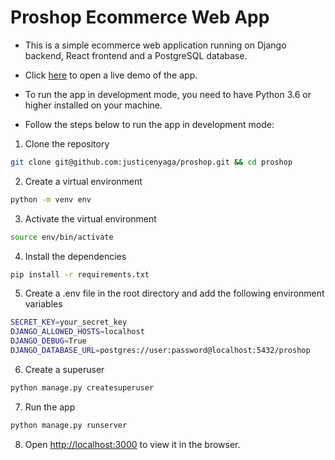 # Proshop Ecommerce Web App

- This is a simple ecommerce web application running on Django backend, React frontend and a PostgreSQL database.

- Click [here](https://pro-eshop.herokuapp.com) to open a live demo of the app.

- To run the app in development mode, you need to have Python 3.6 or higher installed on your machine.

- Follow the steps below to run the app in development mode:

1. Clone the repository

```bash
git clone git@github.com:justicenyaga/proshop.git && cd proshop
```

2. Create a virtual environment

```bash
python -m venv env
```

3. Activate the virtual environment

```bash
source env/bin/activate
```

4. Install the dependencies

```bash
pip install -r requirements.txt
```

5. Create a .env file in the root directory and add the following environment variables

```bash
SECRET_KEY=your_secret_key
DJANGO_ALLOWED_HOSTS=localhost
DJANGO_DEBUG=True
DJANGO_DATABASE_URL=postgres://user:password@localhost:5432/proshop
```

6. Create a superuser

```bash
python manage.py createsuperuser
```

7. Run the app

```bash
python manage.py runserver
```

8. Open [http://localhost:3000](http://localhost:3000) to view it in the browser.
